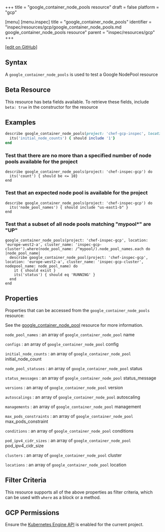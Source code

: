 +++
title = "google_container_node_pools resource"
draft = false
platform = "gcp"

[menu]
  [menu.inspec]
    title = "google_container_node_pools"
    identifier = "inspec/resources/gcp/google_container_node_pools.md google_container_node_pools resource"
    parent = "inspec/resources/gcp"
+++

[\[edit on GitHub\]](https://github.com/inspec/inspec-gcp/blob/master/docs/resources/google_container_node_pools.md)

## Syntax

A `google_container_node_pools` is used to test a Google NodePool resource

## Beta Resource

This resource has beta fields available. To retrieve these fields, include `beta: true` in the constructor for the resource

## Examples

```ruby
describe google_container_node_pools(project: 'chef-gcp-inspec', location: 'europe-west2-a', cluster_name: 'gcp-inspec-kube-cluster') do
  its('initial_node_counts') { should include '1'}
end
```

### Test that there are no more than a specified number of node pools available for the project

    describe google_container_node_pools(project: 'chef-inspec-gcp') do
      its('count') { should be <= 10}
    end

### Test that an expected node pool is available for the project

    describe google_container_node_pools(project: 'chef-inspec-gcp') do
      its('node_pool_names') { should include "us-east1-b" }
    end

### Test that a subset of all node pools matching "mypool\*" are "UP"

    google_container_node_pools(project: 'chef-inspec-gcp', location: 'europe-west2-a', cluster_name: 'inspec-gcp-cluster').where(node_pool_name: /^mypool/).node_pool_names.each do |node_pool_name|
      describe google_container_node_pool(project: 'chef-inspec-gcp', location: 'europe-west2-a', cluster_name: 'inspec-gcp-cluster', nodepool_name: node_pool_name) do
        it { should exist }
        its('status') { should eq 'RUNNING' }
      end
    end

## Properties

Properties that can be accessed from the `google_container_node_pools` resource:

See the [google_container_node_pool](/inspec/resources/google_container_node_pool/#properties) resource for more information.

`node_pool_names`
: an array of `google_container_node_pool` name

`configs`
: an array of `google_container_node_pool` config

`initial_node_counts`
: an array of `google_container_node_pool` initial_node_count

`node_pool_statuses`
: an array of `google_container_node_pool` status

`status_messages`
: an array of `google_container_node_pool` status_message

`versions`
: an array of `google_container_node_pool` version

`autoscalings`
: an array of `google_container_node_pool` autoscaling

`managements`
: an array of `google_container_node_pool` management

`max_pods_constraints`
: an array of `google_container_node_pool` max_pods_constraint

`conditions`
: an array of `google_container_node_pool` conditions

`pod_ipv4_cidr_sizes`
: an array of `google_container_node_pool` pod_ipv4_cidr_size

`clusters`
: an array of `google_container_node_pool` cluster

`locations`
: an array of `google_container_node_pool` location

## Filter Criteria

This resource supports all of the above properties as filter criteria, which can be used
with `where` as a block or a method.

## GCP Permissions

Ensure the [Kubernetes Engine API](https://console.cloud.google.com/apis/library/container.googleapis.com/) is enabled for the current project.
